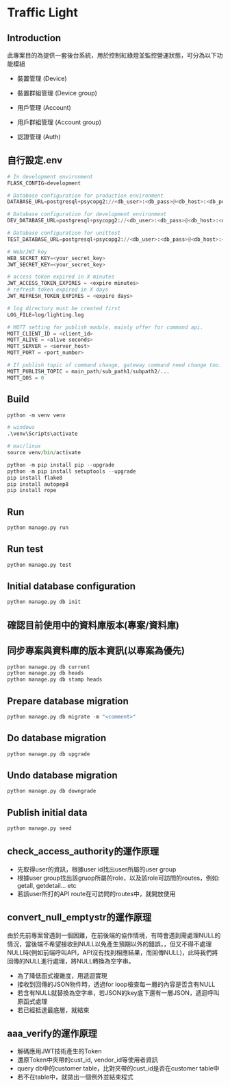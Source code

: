 # Traffic Light

## Introduction

此專案目的為提供一套後台系統，用於控制紅綠燈並監控營運狀態，可分為以下功能模組

* 裝置管理 (Device)

* 裝置群組管理 (Device group)

* 用戶管理 (Account)

* 用戶群組管理 (Account group)

* 認證管理 (Auth)

## 自行設定.env

```python
# In development environment
FLASK_CONFIG=development

# Database configuration for production environment
DATABASE_URL=postgresql+psycopg2://<db_user>:<db_pass>@<db_host>:<db_port>/<db_name>

# Database configuration for development environment
DEV_DATABASE_URL=postgresql+psycopg2://<db_user>:<db_pass>@<db_host>:<db_port>/<db_name>

# Database configuration for unittest
TEST_DATABASE_URL=postgresql+psycopg2://<db_user>:<db_pass>@<db_host>:<db_port>/<db_name>

# Web/JWT key
WEB_SECRET_KEY=<your_secret_key>
JWT_SECRET_KEY=<your_secret_key>

# access token expired in X minutes
JWT_ACCESS_TOKEN_EXPIRES = <expire minutes>
# refresh token expired in X days
JWT_REFRESH_TOKEN_EXPIRES = <expire days>

# log directory must be created first
LOG_FILE=log/lighting.log

# MQTT setting for publish module, mainly offer for command api.
MQTT_CLIENT_ID = <client_id>
MQTT_ALIVE = <alive seconds>
MQTT_SERVER = <server_host>
MQTT_PORT = <port_number>

# If publish topic of command change, gateway command need change too.
MQTT_PUBLISH_TOPIC = main_path/sub_path1/subpath2/...
MQTT_QOS = 0
```

## Build

```python
python -m venv venv

# windows
.\venv\Scripts\activate

# mac/linux
source venv/bin/activate
```

```python
python -m pip install pip --upgrade
python -m pip install setuptools --upgrade
pip install flake8
pip install autopep8
pip install rope
```



## Run

```python
python manage.py run
```

## Run test

```python
python manage.py test
```

## Initial database configuration

```python
python manage.py db init
```

## 確認目前使用中的資料庫版本(專案/資料庫)
## 同步專案與資料庫的版本資訊(以專案為優先)

```python
python manage.py db current
python manage.py db heads
python manage.py db stamp heads
```

## Prepare database migration

```python
python manage.py db migrate -m "<comment>"
```

## Do database migration

```python
python manage.py db upgrade
```

## Undo database migration

 ```python
python manage.py db downgrade
```

## Publish initial data

```python
python manage.py seed
```

## check_access_authority的運作原理
* 先取得user的資訊，根據user id找出user所屬的user group
* 根據user group找出該gruop所屬的role，以及該role可訪問的routes，例如: getall, getdetail... etc
* 若該user所打的API route在可訪問的routes中，就開放使用

## convert_null_emptystr的運作原理
由於先前專案曾遇到一個困難，在前後端的協作情境，有時會遇到需處理NULL的情況，當後端不希望接收到NULL以免產生預期以外的錯誤，，但又不得不處理NULL時(例如前端呼叫API，API沒有找到相應結果，而回傳NULL)，此時我們將回傳的NULL進行處理，將NULL轉換為空字串。
* 為了降低函式複雜度，用遞迴實現
* 接收到回傳的JSON物件時，透過for loop檢查每一層的內容是否含有NULL
* 若含有NULL就替換為空字串，若JSON的key底下還有一層JSON，遞迴呼叫原函式處理
* 若已經抵達最底層，就結束

## aaa_verify的運作原理
* 解碼應用JWT技術產生的Token
* 還原Token中夾帶的cust_id, vendor_id等使用者資訊
* query db中的customer table，比對夾帶的cust_id是否在customer table中
* 若不在table中，就拋出一個例外並結束程式

